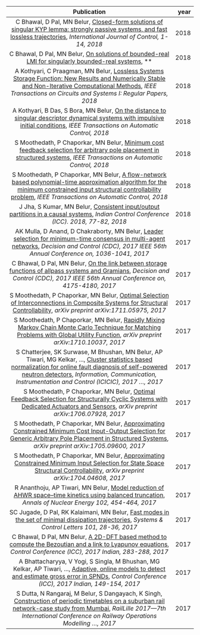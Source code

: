|Publication | year
|:-------------:|------:|
|C Bhawal, D Pal, MN Belur, [Closed-form solutions of singular KYP lemma: strongly passive systems, and fast lossless trajectories](https://scholar.google.co.in/citations?view_op=view_citation&hl=en&oe=ASCII&user=YjwIVGQAAAAJ&sortby=pubdate&citation_for_view=YjwIVGQAAAAJ:l7t_Zn2s7bgC), *International Journal of Control, 1-14, 2018* |2018|
|C Bhawal, D Pal, MN Belur, [On solutions of bounded-real LMI for singularly bounded-real systems](https://scholar.google.co.in/citations?view_op=view_citation&hl=en&oe=ASCII&user=YjwIVGQAAAAJ&sortby=pubdate&citation_for_view=YjwIVGQAAAAJ:K3LRdlH-MEoC), ** |2018|
|A Kothyari, C Praagman, MN Belur, [Lossless Systems Storage Function: New Results and Numerically Stable and Non-Iterative Computational Methods](https://scholar.google.co.in/citations?view_op=view_citation&hl=en&oe=ASCII&user=YjwIVGQAAAAJ&sortby=pubdate&citation_for_view=YjwIVGQAAAAJ:738O_yMBCRsC), *IEEE Transactions on Circuits and Systems I: Regular Papers, 2018* |2018|
|A Kothyari, B Das, S Bora, MN Belur, [On the distance to singular descriptor dynamical systems with impulsive initial conditions](https://scholar.google.co.in/citations?view_op=view_citation&hl=en&oe=ASCII&user=YjwIVGQAAAAJ&sortby=pubdate&citation_for_view=YjwIVGQAAAAJ:Tiz5es2fbqcC), *IEEE Transactions on Automatic Control, 2018* |2018|
|S Moothedath, P Chaporkar, MN Belur, [Minimum cost feedback selection for arbitrary pole placement in structured systems](https://scholar.google.co.in/citations?view_op=view_citation&hl=en&oe=ASCII&user=YjwIVGQAAAAJ&sortby=pubdate&citation_for_view=YjwIVGQAAAAJ:nb7KW1ujOQ8C), *IEEE Transactions on Automatic Control, 2018* |2018|
|S Moothedath, P Chaporkar, MN Belur, [A flow-network based polynomial-time approximation algorithm for the minimum constrained input structural controllability problem](https://scholar.google.co.in/citations?view_op=view_citation&hl=en&oe=ASCII&user=YjwIVGQAAAAJ&sortby=pubdate&citation_for_view=YjwIVGQAAAAJ:XiSMed-E-HIC), *IEEE Transactions on Automatic Control, 2018* |2018|
|J Jha, S Kumar, MN Belur, [Consistent input/output partitions in a causal systems](https://scholar.google.co.in/citations?view_op=view_citation&hl=en&oe=ASCII&user=YjwIVGQAAAAJ&sortby=pubdate&citation_for_view=YjwIVGQAAAAJ:UxriW0iASnsC), *Indian Control Conference (ICC). 2018, 77-82, 2018* |2018|
|AK Mulla, D Anand, D Chakraborty, MN Belur, [Leader selection for minimum-time consensus in multi-agent networks](https://scholar.google.co.in/citations?view_op=view_citation&hl=en&oe=ASCII&user=YjwIVGQAAAAJ&sortby=pubdate&citation_for_view=YjwIVGQAAAAJ:WbkHhVStYXYC), *Decision and Control (CDC), 2017 IEEE 56th Annual Conference on, 1036-1041, 2017* |2017|
|C Bhawal, D Pal, MN Belur, [On the link between storage functions of allpass systems and Gramians](https://scholar.google.co.in/citations?view_op=view_citation&hl=en&oe=ASCII&user=YjwIVGQAAAAJ&sortby=pubdate&citation_for_view=YjwIVGQAAAAJ:u9iWguZQMMsC), *Decision and Control (CDC), 2017 IEEE 56th Annual Conference on, 4175-4180, 2017* |2017|
|S Moothedath, P Chaporkar, MN Belur, [Optimal Selection of Interconnections in Composite Systems for Structural Controllability](https://scholar.google.co.in/citations?view_op=view_citation&hl=en&oe=ASCII&user=YjwIVGQAAAAJ&sortby=pubdate&citation_for_view=YjwIVGQAAAAJ:uWQEDVKXjbEC), *arXiv preprint arXiv:1711.05975, 2017* |2017|
|S Moothedath, P Chaporkar, MN Belur, [Rapidly Mixing Markov Chain Monte Carlo Technique for Matching Problems with Global Utility Function](https://scholar.google.co.in/citations?view_op=view_citation&hl=en&oe=ASCII&user=YjwIVGQAAAAJ&sortby=pubdate&citation_for_view=YjwIVGQAAAAJ:abG-DnoFyZgC), *arXiv preprint arXiv:1710.10037, 2017* |2017|
|S Chatterjee, SK Surwase, M Bhushan, MN Belur, AP Tiwari, MG Kelkar, ..., [Cluster statistics based normalization for online fault diagnosis of self-powered neutron detectors](https://scholar.google.co.in/citations?view_op=view_citation&hl=en&oe=ASCII&user=YjwIVGQAAAAJ&sortby=pubdate&citation_for_view=YjwIVGQAAAAJ:SP6oXDckpogC), *Information, Communication, Instrumentation and Control (ICICIC), 2017 …, 2017* |2017|
|S Moothedath, P Chaporkar, MN Belur, [Optimal Feedback Selection for Structurally Cyclic Systems with Dedicated Actuators and Sensors](https://scholar.google.co.in/citations?view_op=view_citation&hl=en&oe=ASCII&user=YjwIVGQAAAAJ&sortby=pubdate&citation_for_view=YjwIVGQAAAAJ:KxtntwgDAa4C), *arXiv preprint arXiv:1706.07928, 2017* |2017|
|S Moothedath, P Chaporkar, MN Belur, [Approximating Constrained Minimum Cost Input-Output Selection for Generic Arbitrary Pole Placement in Structured Systems](https://scholar.google.co.in/citations?view_op=view_citation&hl=en&oe=ASCII&user=YjwIVGQAAAAJ&sortby=pubdate&citation_for_view=YjwIVGQAAAAJ:CHSYGLWDkRkC), *arXiv preprint arXiv:1705.09600, 2017* |2017|
|S Moothedath, P Chaporkar, MN Belur, [Approximating Constrained Minimum Input Selection for State Space Structural Controllability](https://scholar.google.co.in/citations?view_op=view_citation&hl=en&oe=ASCII&user=YjwIVGQAAAAJ&sortby=pubdate&citation_for_view=YjwIVGQAAAAJ:xtRiw3GOFMkC), *arXiv preprint arXiv:1704.04608, 2017* |2017|
|R Ananthoju, AP Tiwari, MN Belur, [Model reduction of AHWR space–time kinetics using balanced truncation](https://scholar.google.co.in/citations?view_op=view_citation&hl=en&oe=ASCII&user=YjwIVGQAAAAJ&sortby=pubdate&citation_for_view=YjwIVGQAAAAJ:f2IySw72cVMC), *Annals of Nuclear Energy 102, 454-464, 2017* |2017|
|SC Jugade, D Pal, RK Kalaimani, MN Belur, [Fast modes in the set of minimal dissipation trajectories](https://scholar.google.co.in/citations?view_op=view_citation&hl=en&oe=ASCII&user=YjwIVGQAAAAJ&sortby=pubdate&citation_for_view=YjwIVGQAAAAJ:u_35RYKgDlwC), *Systems & Control Letters 101, 28-36, 2017* |2017|
|C Bhawal, D Pal, MN Belur, [A 2D-DFT based method to compute the Bezoutian and a link to Lyapunov equations](https://scholar.google.co.in/citations?view_op=view_citation&hl=en&oe=ASCII&user=YjwIVGQAAAAJ&sortby=pubdate&citation_for_view=YjwIVGQAAAAJ:EUQCXRtRnyEC), *Control Conference (ICC), 2017 Indian, 283-288, 2017* |2017|
|A Bhattacharyya, V Yogi, S Singla, M Bhushan, MG Kelkar, AP Tiwari, ..., [Adaptive, online models to detect and estimate gross error in SPNDs](https://scholar.google.co.in/citations?view_op=view_citation&hl=en&oe=ASCII&user=YjwIVGQAAAAJ&sortby=pubdate&citation_for_view=YjwIVGQAAAAJ:bFI3QPDXJZMC), *Control Conference (ICC), 2017 Indian, 149-154, 2017* |2017|
|S Dutta, N Rangaraj, M Belur, S Dangayach, K Singh, [Construction of periodic timetables on a suburban rail network-case study from Mumbai](https://scholar.google.co.in/citations?view_op=view_citation&hl=en&oe=ASCII&user=YjwIVGQAAAAJ&sortby=pubdate&citation_for_view=YjwIVGQAAAAJ:b0M2c_1WBrUC), *RailLille 2017—7th International Conference on Railway Operations Modelling …, 2017* |2017|
